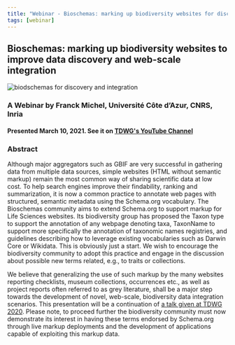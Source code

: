 ```yaml
---
title: "Webinar - Bioschemas: marking up biodiversity websites for discovery and web-scale integration"
tags: [webinar]
---
```


## Bioschemas:  marking up biodiversity websites to improve data discovery and web-scale integration
 
<img src="https://static.tdwg.org/images/articles/webinars/2021-02-bioschemas-franck-michel-webinar.png" alt="biodschemas for discovery and integration" width="" height="" />
 
### A Webinar by Franck Michel, Université Côte d’Azur, CNRS, Inria

#### Presented March 10, 2021.  See it on [TDWG's YouTube Channel](https://youtu.be/ueg5Fi6kgGA) &nbsp; <br />

### Abstract

Although major aggregators such as GBIF are very successful in gathering data from multiple data sources, simple websites (HTML without semantic markup) remain the most common way of sharing scientific data at low cost. To help search engines improve their findability, ranking and summarization, it is now a common practice to annotate web pages with structured, semantic metadata using the Schema.org vocabulary. The Bioschemas community aims to extend Schema.org to support markup for Life Sciences websites. Its biodiversity group has proposed the Taxon type to support the annotation of any webpage denoting taxa, TaxonName to support more specifically the annotation of taxonomic names registries, and guidelines describing how to leverage existing vocabularies such as Darwin Core or Wikidata. This is obviously just a start. We wish to encourage the biodiversity community to adopt this practice and engage in the discussion about possible new terms related, e.g., to traits or collections. 

We believe that generalizing the use of such markup by the many websites reporting checklists, museum collections, occurrences etc., as well as project  reports often referred to as grey literature, shall be a major step towards the development of novel, web-scale, biodiversity data integration scenarios. This presentation will be a continuation of [a talk given at TDWG 2020](https://biss.pensoft.net/article/59046/list/19/). Please note, to proceed further the biodiversity community must now demonstrate its interest in having these terms endorsed by Schema.org through live markup deployments and the development of applications capable of exploiting this markup data.
